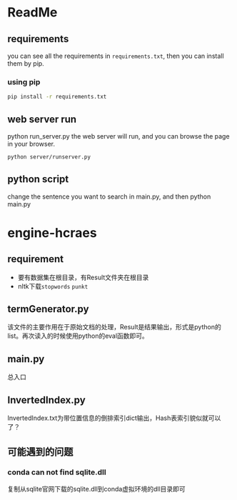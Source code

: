 # ReadMe
## requirements
you can see all the requirements in `requirements.txt`, then you can install them by pip.
### using pip
```bash
pip install -r requirements.txt
```
## web server run
python run_server.py
the web server will run, and you can browse the page in your browser.

```bash
python server/runserver.py
```
## python script
change the sentence you want to search in main.py, and then
python main.py


# engine-hcraes

## requirement

* 要有数据集在根目录，有Result文件夹在根目录
* nltk下载`stopwords` `punkt`

## termGenerator.py

该文件的主要作用在于原始文档的处理，Result是结果输出，形式是python的list。再次读入的时候使用python的eval函数即可。

## main.py

总入口

## InvertedIndex.py

InvertedIndex.txt为带位置信息的倒排索引dict输出，Hash表索引貌似就可以了？

## 可能遇到的问题
### conda can not find sqlite.dll
复制从sqlite官网下载的sqlite.dll到conda虚拟环境的dll目录即可